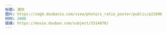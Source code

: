 ```yaml
---
标题: 潜伏
图片: https://img9.doubanio.com/view/photo/s_ratio_poster/public/p2189694504.jpg
时时: 2008
链接: https://movie.douban.com/subject/3314870/
---
```

